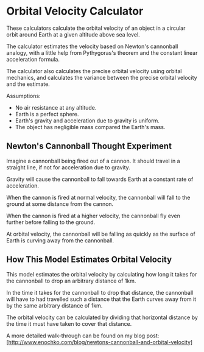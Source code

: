 Orbital Velocity Calculator
===========================

These calculators calculate the orbital velocity of an object in a circular 
orbit around Earth at a given altitude above sea level.

The calculator estimates the velocity based on Newton's cannonball analogy,
with a little help from Pythygoras's theorem and the constant linear
acceleration formula.

The calculator also calculates the precise orbital velocity using orbital
mechanics, and calculates the variance between the precise orbital velocity
and the estimate.

Assumptions:
* No air resistance at any altitude.
* Earth is a perfect sphere.
* Earth's gravity and acceleration due to gravity is uniform.
* The object has negligible mass compared the Earth's mass.

## Newton's Cannonball Thought Experiment
Imagine a cannonball being fired out of a cannon. It should travel in a
straight line, if not for acceleration due to gravity.

Gravity will cause the cannonball to fall towards Earth at a constant rate
of acceleration.

When the cannon is fired at normal velocity, the cannonball will fall to the
ground at some distance from the cannon.

When the cannon is fired at a higher velocity, the cannonball fly even further
before falling to the ground.

At orbital velocity, the cannonball will be falling as quickly as the surface
of Earth is curving away from the cannonball.

## How This Model Estimates Orbital Velocity
This model estimates the orbital velocity by calculating how long it takes for
the cannonball to drop an arbitrary distance of 1km.

In the time it takes for the cannonball to drop that distance, the cannonball
will have to had travelled such a distance that the Earth curves away from it
by the same arbitrary distance of 1km.

The orbital velocity can be calculated by dividing that horizontal distance
by the time it must have taken to cover that distance.

A more detailed walk-through can be found on my blog post:
[http://www.enochko.com/blog/newtons-cannonball-and-orbital-velocity]